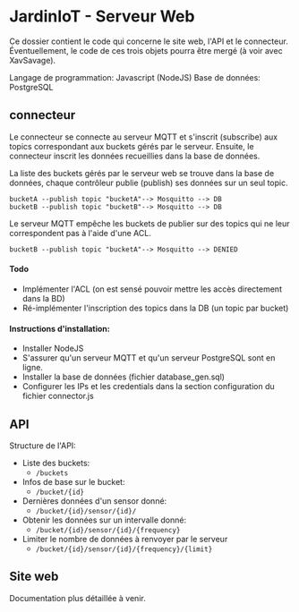 JardinIoT - Serveur Web
==========

Ce dossier contient le code qui concerne le site web, l'API et le connecteur. Éventuellement, le code de ces trois objets pourra être mergé (à voir avec XavSavage).

Langage de programmation: Javascript (NodeJS)
Base de données: PostgreSQL


## connecteur
Le connecteur se connecte au serveur MQTT et s'inscrit (subscribe) aux topics correspondant aux buckets gérés par le serveur.  Ensuite, le connecteur inscrit les données recueillies dans la base de données.

La liste des buckets gérés par le serveur web se trouve dans la base de données, chaque contrôleur publie (publish) ses données sur un seul topic.

```
bucketA --publish topic "bucketA"--> Mosquitto --> DB
bucketB --publish topic "bucketB"--> Mosquitto --> DB
```

Le serveur MQTT empêche les buckets de publier sur des topics qui ne leur correspondent pas à l'aide d'une ACL.

```
bucketB --publish topic "bucketA"--> Mosquitto --> DENIED
```

#### Todo
- Implémenter l'ACL (on est sensé pouvoir mettre les accès directement dans la BD)
- Ré-implémenter l'inscription des topics dans la DB (un topic par bucket)

#### Instructions d'installation:
- Installer NodeJS
- S'assurer qu'un serveur MQTT et qu'un serveur PostgreSQL sont en ligne.
- Installer la base de données (fichier database_gen.sql)
- Configurer les IPs et les credentials dans la section configuration du fichier connector.js

## API
Structure de l'API:

- Liste des buckets: 
	- ```/buckets```
- Infos de base sur le bucket: 
	- `/bucket/{id}`
- Dernières données d'un sensor donné: 
	- `/bucket/{id}/sensor/{id}/`
- Obtenir les données sur un intervalle donné:
	- `/bucket/{id}/sensor/{id}/{frequency}`
- Limiter le nombre de données à renvoyer par le serveur
	- `/bucket/{id}/sensor/{id}/{frequency}/{limit}`
					
## Site web
Documentation plus détaillée à venir.
